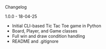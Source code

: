  Changelog


1.0.0 - 18-04-25
- Initial CLI-based Tic Tac Toe game in Python
- Board, Player, and Game classes
- Full win and draw condition handling
- README and .gitignore


